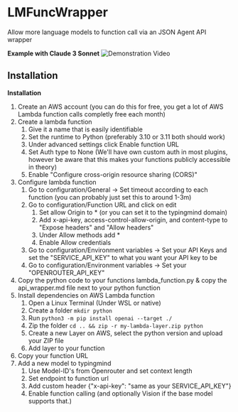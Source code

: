 # LMFuncWrapper
Allow more language models to function call via an JSON Agent API wrapper 

**Example with Claude 3 Sonnet**
![Demonstration Video](https://github.com/MartianInGreen/LMFuncWrapper/assets/24570687/e9802a36-8d7c-4372-b720-3671642ef457)

## Installation 

**Installation**

1. Create an AWS account (you can do this for free, you get a lot of AWS Lambda function calls completly free each month)
2. Create a lambda function
   1. Give it a name that is easily identifiable 
   2. Set the runtime to Python (preferably 3.10 or 3.11 both should work)
   3. Under advanced settings click Enable function URL 
   4. Set Auth type to None (We'll have own custom auth in most plugins, however be aware that this makes your functions publicly accessible in theory)
   5. Enable "Configure cross-origin resource sharing (CORS)"
3. Configure lambda function
   1. Go to configuration/General -> Set timeout according to each function (you can probably just set this to around 1-3m)
   2. Go to configuration/Function URL and click on edit
      1. Set allow Origin to * (or you can set it to the typingmind domain)
      2. Add x-api-key, access-control-allow-origin, and content-type to "Expose headers" and "Allow headers"
      3. Under Allow methods add *
      4. Enable Allow credentials
   3. Go to configuration/Environment variables -> Set your API Keys and set the "SERVICE_API_KEY" to what you want your API key to be
   4. Go to configuration/Environment variables -> Set your "OPENROUTER_API_KEY"
4. Copy the python code to your functions lambda_function.py & copy the api_wrapper.md file next to your python function
5. Install dependencies on AWS Lambda function
   1. Open a Linux Terminal (Under WSL or native)
   2. Create a folder `mkdir python`
   3. Run `python3 -m pip install openai --target ./`
   4. Zip the folder `cd .. && zip -r my-lambda-layer.zip python`
   5. Create a new Layer on AWS, select the python version and upload your ZIP file
   6. Add layer to your function
6. Copy your function URL 
7. Add a new model to typingmind
   1. Use Model-ID's from Openrouter and set context length
   2. Set endpoint to function url
   3. Add custom header {"x-api-key": "same as your SERVICE_API_KEY"}
   4. Enable function calling (and optionally Vision if the base model supports that.)
